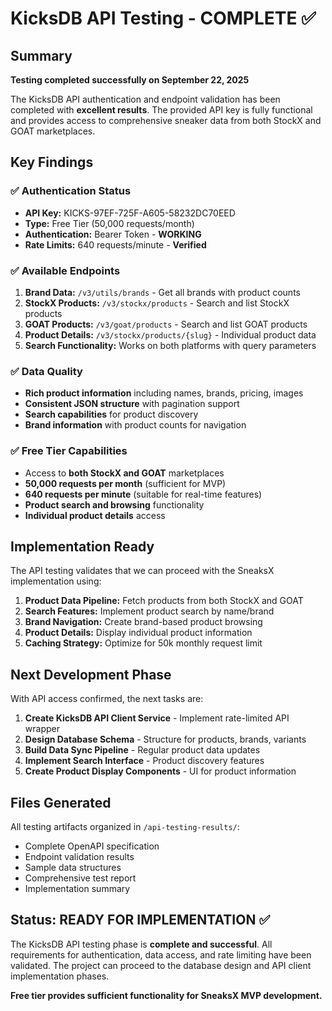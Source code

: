 # KicksDB API Testing - COMPLETE ✅

## Summary

**Testing completed successfully on September 22, 2025**

The KicksDB API authentication and endpoint validation has been completed with **excellent results**. The provided API key is fully functional and provides access to comprehensive sneaker data from both StockX and GOAT marketplaces.

## Key Findings

### ✅ Authentication Status
- **API Key:** KICKS-97EF-725F-A605-58232DC70EED
- **Type:** Free Tier (50,000 requests/month)
- **Authentication:** Bearer Token - **WORKING**
- **Rate Limits:** 640 requests/minute - **Verified**

### ✅ Available Endpoints
1. **Brand Data:** `/v3/utils/brands` - Get all brands with product counts
2. **StockX Products:** `/v3/stockx/products` - Search and list StockX products
3. **GOAT Products:** `/v3/goat/products` - Search and list GOAT products
4. **Product Details:** `/v3/stockx/products/{slug}` - Individual product data
5. **Search Functionality:** Works on both platforms with query parameters

### ✅ Data Quality
- **Rich product information** including names, brands, pricing, images
- **Consistent JSON structure** with pagination support
- **Search capabilities** for product discovery
- **Brand information** with product counts for navigation

### ✅ Free Tier Capabilities
- Access to **both StockX and GOAT** marketplaces
- **50,000 requests per month** (sufficient for MVP)
- **640 requests per minute** (suitable for real-time features)
- **Product search and browsing** functionality
- **Individual product details** access

## Implementation Ready

The API testing validates that we can proceed with the SneaksX implementation using:

1. **Product Data Pipeline:** Fetch products from both StockX and GOAT
2. **Search Features:** Implement product search by name/brand
3. **Brand Navigation:** Create brand-based product browsing
4. **Product Details:** Display individual product information
5. **Caching Strategy:** Optimize for 50k monthly request limit

## Next Development Phase

With API access confirmed, the next tasks are:

1. **Create KicksDB API Client Service** - Implement rate-limited API wrapper
2. **Design Database Schema** - Structure for products, brands, variants
3. **Build Data Sync Pipeline** - Regular product data updates
4. **Implement Search Interface** - Product discovery features
5. **Create Product Display Components** - UI for product information

## Files Generated

All testing artifacts organized in `/api-testing-results/`:
- Complete OpenAPI specification
- Endpoint validation results
- Sample data structures
- Comprehensive test report
- Implementation summary

## Status: READY FOR IMPLEMENTATION ✅

The KicksDB API testing phase is **complete and successful**. All requirements for authentication, data access, and rate limiting have been validated. The project can proceed to the database design and API client implementation phases.

**Free tier provides sufficient functionality for SneaksX MVP development.**
